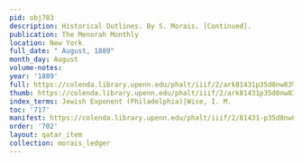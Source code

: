 ```yaml
---
pid: obj703
description: Historical Outlines. By S. Morais. [Continued].
publication: The Menorah Monthly
location: New York
full_date: " August, 1889"
month_day: August
volume-notes:
year: '1889'
full: https://colenda.library.upenn.edu/phalt/iiif/2/ark81431p35d8nw83%2FSHA256E-s6442157--34eb2da5fdedfc2feb219df9e367d669f85ec1ef00b0c9428d221737816e620b.jpeg/full/3500,/0/default.jpg
thumb: https://colenda.library.upenn.edu/phalt/iiif/2/ark81431p35d8nw83%2FSHA256E-s6442157--34eb2da5fdedfc2feb219df9e367d669f85ec1ef00b0c9428d221737816e620b.jpeg/full/!200,200/0/default.jpg
index_terms: Jewish Exponent (Philadelphia)|Wise, I. M.
toc: '717'
manifest: https://colenda.library.upenn.edu/phalt/iiif/2/81431-p35d8nw83/manifest
order: '702'
layout: qatar_item
collection: morais_ledger
---
```

